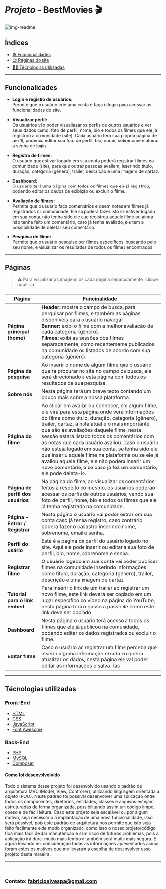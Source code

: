# ***Projeto*** - BestMovies 🎬

![img-readme](https://user-images.githubusercontent.com/79289410/228351460-19fbb035-f3d2-4742-9847-7284d2a40c97.png)

## Índices
- <a href="#funcionalidades">⚙️ Funcionalidades <a>
- <a href="#páginas">📺 Páginas do site<a>
- <a href="#técnologias-utilizadas">👨‍💻 Técnologias utilizadas <a>

---
  
## Funcionalidades
  - **Login e registro de usuários:** <br>
  Permite que o usuário crie uma conta e faça o login para acessar as funcionalidades do site.
  
  - **Visualizar perfil:** <br>
  Os usuários vão poder visualiazar os perfis de outros usuários e ver seus dados como: foto de perfil, nome, bio e todos os filmes que ele já registrou a comunidade (site).
   Cada usuário terá sua própria página de perfil, podendo editar sua foto de perfil, bio, nome, sobrenome e alterar a senha de login.
  
  - **Registro de filmes:** <br>
   O usuário que estivar logado em sua conta poderá registrar filmes na comunidade (site), para que outras pessoas avaliem, inserindo título, duração, categoria (gênero), trailer, descrição e uma imagem de cartaz.
  
  - **Dashboard:** <br>
   O usuário terá uma página com todos os filmes que ele já registrou, podendo editar os dados de exibição ou excluir o filme.
  
  - **Avaliação de filmes:** <br>
   Permite que o usuário faça comentários e deem notas em filmes já registrados na comunidade. Ele só poderá fazer isto se estiver logado em sua conta, não tenha sido ele que registrou aquele filme ou ainda não tenha feito um comentário, caso já tenha avaliado, ele tem a possibilidade de deletar seu comentário.
  
  - **Pesquisa de filme:** <br>
   Permite que o usuário pesquise por filmes específicos, buscando pelo seu nome, e visualizar os resultados de todos os filmes encontrados.
  
  ---
  
  ## Páginas
  >⚠️ Para visualizar as imagens de cada página separadamente, clique aqui! 👈.
  
| Página | Funcinalidade |
|--------|---------------|
|**Página principal (home)**|**Header:** mostra o campo de busca, para perquisar por filmes, e também as páginas disponíveis para o usuário navegar<br>**Banner:** exibi o filme com a melhor avaliação de cada categoria (gênero).<br>**Filmes:** exibi as sessões dos filmes separadamente, como recentemente publicados na comunidade ou listados de acordo com sua categoria (gênero).|
|**Página de pesquisa**| Ao inserir o nome de algum filme que o usuário queira procurar no site no campo de busca, ele será direcionado à esta página com todos os resultados de sua pesquisa.|
|**Sobre nós**| Nesta página terá um breve texto contando um pouco mais sobre a nossa plataforma.|
|**Página do filme**| Ao clicar em avaliar ou conhecer, em algum filme, ele virá para esta página onde verá informações do filme como título, duração, categoria (gênero), trailer, cartaz, a nota atual e o mais importânte que são as avaliações daquele filme, nesta sessão estará listado todos os comentários com as notas que cada usuário avaliou. Caso o usuário não esteja logado em sua conta, se tenha sido ele que inseriu aquele filme na plataforma ou se ele já avaliou aquele filme, ele não poderá inserir um novo comentário, e se caso já fez um comentário, ele pode deleta-lo.|
|**Página de perfil dos usuários**| Na página do filme, ao visualizar os comentários feitos à respeito do mesmo, os usuários poderão acessar os perfis de outros usuários, vendo sua foto de perfil, nome, bio e todos os filmes que ele já tenha registrado na comunidade.|
|**Página - Entrar / Registrar**| Nesta página o usuário vai poder entrar em sua conta caso já tenha registro, caso contrário poderá fazer o cadastro inserindo nome, sobrenome, email e senha.|
|**Perfil do usário**| Esta é a página de perfil do usuário logado no site. Aqui ele pode inserir ou editar a sua foto de perfil, bio, nome, sobrenome e senha.|
|**Registrar filme**| O usuário logado em sua conta vai poder publicar filmes na comunidade inserindo informações como título, duração, categoria (gênero), trailer, descrição e uma imagem de cartaz|
|**Tutorial para o link embed**| Para inserir o link de um trailer ao registrar um novo filme, este link deverá ser copiado em um lugar específico do vídeo na página do YouTube, nesta página terá o passo a passo de como este link deve ser copiado|
|**Dashboard**| Nesta página o usuário terá acesso a todos os filmes que ele já publicou na comunidade, podendo editar os dados registrados ou excluir o filme.|
|**Editar filme**| Caso o usuário ao registrar um filme perceba que inseriu alguma informação errada ou queira atualizar os dados, nesta página ele vai poder editar as informações e salva-las|
  
  ---

## Técnologias utilizadas
### Front-End
- [HTML](https://developer.mozilla.org/pt-BR/docs/Web/HTML)
- [CSS](https://developer.mozilla.org/pt-BR/docs/Web/CSS)
- [JavaScript](https://developer.mozilla.org/pt-BR/docs/Web/JavaScript)
- [Font Awesome](https://fontawesome.com)

### Back-End
- [PHP](https://www.php.net)
- [MySQL](https://www.mysql.com)
- [Composer](https://getcomposer.org)

#### Como foi desenvolvolvido
  Todo o sistema desse projeto foi desenvolvido usando o padrão de arquitetura MVC (Model, View, Controller), utilizando linguagem orientada a objeto (POO). Neste padrão foi possível desenvolver uma aplicação onde todos os componentes, diretórios, entidades, classes e arquivos estejam estruturadas de forma organizada, possibilitando assim um código limpo, coeso e de fácil leitura. Caso este projeto seja escalável ou por algum motivo, seja necessário a implantação de uma nova funcionalidade, isso será possível, pois este padrão de arquitetura nos permite que isto seja feito facilmente e de modo organizado, como isso o nosso projeto/código fica mais fácil de dar manutenção e sem risco de futuros problemas, pois a aplicação irá durar muito mais tempo e também será muito mais segura. 
  E agora levando em consideração todas as informações apresentados acima, foram estes os motivos que me levaram a escolha de desenvolver esse projeto desta maneira.

  --- 
  <br>
  
  ### Contato: <a target="_black" href="mailto:fabricioalvespa@gmail.com"> fabricioalvespa@gmail.com <a>
